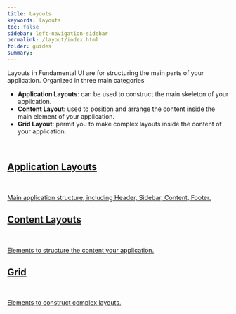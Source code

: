 ```yaml
---
title: Layouts
keywords: layouts
toc: false
sidebar: left-navigation-sidebar
permalink: /layout/index.html
folder: guides
summary:
---
```


Layouts in Fundamental UI are for structuring the main parts of your application. Organized in three main categories
* **Application Layouts**: can be used to construct the main skeleton of your application. 
* **Content Layout**: used to position and arrange the content inside the main element of your application. 
* **Grid Layout**: permit you to make complex layouts inside the content of your application.

<br>

<div class="fd-card-group fd-card-group--2col docs-cards">
    <a class="fd-card" role="button" href="application-layout.html">
        <div class="fd-card__content">
             <h2 class="fd-card__header">
                 Application Layouts
             </h2>
            <br/>
             <p class="fd-card__description">
                 Main application structure, including Header, Sidebar, Content, Footer.
             </p>
        </div>
    </a>
    <a class="fd-card" role="button" href="content-layout.html">
        <div class="fd-card__content">
             <h2 class="fd-card__header">
                 Content Layouts
             </h2>
            <br/>
             <p class="fd-card__description">
                 Elements to structure the content your application.
             </p>
        </div>
    </a>
    <a class="fd-card" role="button" href="grid-layout.html">
        <div class="fd-card__content">
             <h2 class="fd-card__header">
                 Grid
             </h2>
            <br/>
             <p class="fd-card__description">
                 Elements to construct complex layouts.
             </p>
        </div>
    </a>
</div>
